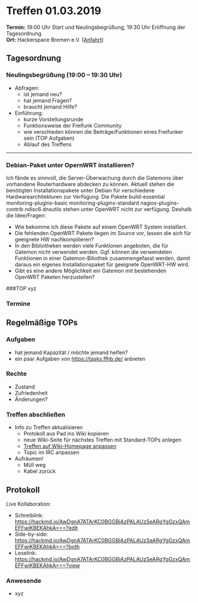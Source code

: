 # Treffen 01.03.2019

**Termin:** 19:00 Uhr Start und Neulingsbegrüßung, 19:30 Uhr Eröffnung der Tagesordnung  
**Ort:** Hackerspace Bremen e.V. ([Anfahrt](https://www.hackerspace-bremen.de/anfahrt/))

## Tagesordnung
### Neulingsbegrüßung (19:00 – 19:30 Uhr)
- Abfragen:
    - ist jemand neu?
    - hat jemand Fragen?
    - braucht jemand Hilfe?
- Einführung:
    - kurze Vorstellungsrunde
    - Funktionsweise der Freifunk Community
    - wie verschieden können die Beiträge/Funktionen eines Freifunker sein (TOP Aufgaben)
    - Ablauf des Treffens


---

### Debian-Paket unter OpernWRT installieren?
Ich fände es sinnvoll, die Server-Überwachung durch die Gatemons über vorhandene Routerhardware abdecken zu können. Aktuell stehen die benötigten Installationspakete unter Debian für verschiedene Hardwarearchitekturen zur Verfügung. Die Pakete build-essential monitoring-plugins-basic monitoring-plugins-standard nagios-plugins-contrib ndisc6 dnsutils stehen unter OpenWRT nicht zur verfügung. Deshalb die Idee/Fragen: 
- Wie bekomme ich diese Pakete auf einem OpenWRT System installiert. 
- Die fehlenden OpenWRT Pakete liegen im Source vor, lassen die sich für geeignete HW nachkompilieren? 
- In den Bibliotheken werden viele Funktionen angeboten, die für Gatemon nicht verwendet werden. Ggf. können die verwendeten Funktionen in einer Gatemon-Biliothek zusammengefasst werden, damit daraus ein eigenes Installationspaket für geeignete OpenWRT-HW wird. 
- Gibt es eine andere Möglichkeit ein Gatemon mit bestehenden OpenWRT Paketen herzustellen?

###TOP
xyz

### Termine

## Regelmäßige TOPs

### Aufgaben
- hat jemand Kapazität / möchte jemand helfen?
- ein paar Aufgaben von https://tasks.ffhb.de/ anbieten

### Rechte
- Zustand
- Zufriedenheit
- Änderungen?

### Treffen abschließen
- Info zu Treffen aktualisieren
  - Protokoll aus Pad ins Wiki kopieren
  - neue Wiki-Seite für nächstes Treffen mit Standard-TOPs anlegen
  - [Treffen auf Wiki-Homepage anpassen](https://wiki.bremen.freifunk.net/Home)
  - Topic im IRC anpassen
- Aufräumen!
  - Müll weg
  - Kabel zurück

## Protokoll
Live Kollaboration:

* Schreiblink: https://hackmd.io/AwDgnA7ATArKC0BGGBjAzPALAUzSeARgYgGzxQAmEFFwiKBEKAhkA===?edit
* Side-by-side: https://hackmd.io/AwDgnA7ATArKC0BGGBjAzPALAUzSeARgYgGzxQAmEFFwiKBEKAhkA===?both
* Leselink: https://hackmd.io/AwDgnA7ATArKC0BGGBjAzPALAUzSeARgYgGzxQAmEFFwiKBEKAhkA===?view

### Anwesende
* xyz
